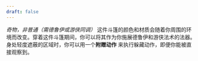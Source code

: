 ```yaml
---
draft: false
---
```

_奇物，非普通（需德鲁伊或游侠同调）_
这件斗篷的颜色和材质会随着你周围的环境而改变。穿着这件斗篷期间，你可以将其作为你施展德鲁伊和游侠法术的法器。  
身处轻度遮蔽的区域时，你可以用一个**附赠动作** 来执行躲藏动作，即便你能被直接观察到。

